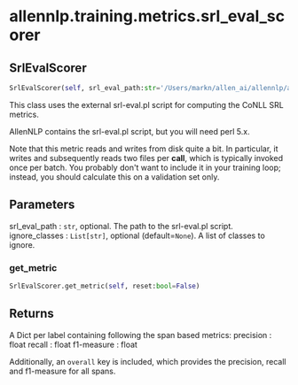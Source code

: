 # allennlp.training.metrics.srl_eval_scorer

## SrlEvalScorer
```python
SrlEvalScorer(self, srl_eval_path:str='/Users/markn/allen_ai/allennlp/allennlp/tools/srl-eval.pl', ignore_classes:List[str]=None) -> None
```

This class uses the external srl-eval.pl script for computing the CoNLL SRL metrics.

AllenNLP contains the srl-eval.pl script, but you will need perl 5.x.

Note that this metric reads and writes from disk quite a bit. In particular, it
writes and subsequently reads two files per __call__, which is typically invoked
once per batch. You probably don't want to include it in your training loop;
instead, you should calculate this on a validation set only.

Parameters
----------
srl_eval_path : ``str``, optional.
    The path to the srl-eval.pl script.
ignore_classes : ``List[str]``, optional (default=``None``).
    A list of classes to ignore.

### get_metric
```python
SrlEvalScorer.get_metric(self, reset:bool=False)
```

Returns
-------
A Dict per label containing following the span based metrics:
precision : float
recall : float
f1-measure : float

Additionally, an ``overall`` key is included, which provides the precision,
recall and f1-measure for all spans.

